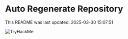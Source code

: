 # Auto Regenerate Repository

This README was last updated: 2025-03-30 15:07:51

 ![TryHackMe](https://tryhackme.com/badge/533634)